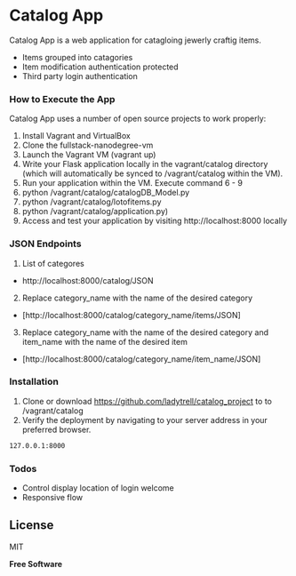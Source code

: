 # Catalog App

Catalog App is a web application for catagloing jewerly craftig items.

  - Items grouped into catagories
  - Item modification authentication protected
  - Third party login authentication

### How to Execute the App

Catalog App uses a number of open source projects to work properly:

1.	Install Vagrant and VirtualBox
2.	Clone the fullstack-nanodegree-vm
3.	Launch the Vagrant VM (vagrant up)
4.	Write your Flask application locally in the vagrant/catalog directory (which will automatically be synced to /vagrant/catalog within the VM).
5.  Run your application within the VM. Execute command 6 - 9
6.  python /vagrant/catalog/catalogDB_Model.py
7.  python /vagrant/catalog/lotofitems.py
8.  python /vagrant/catalog/application.py)
9.	Access and test your application by visiting http://localhost:8000 locally

### JSON Endpoints

1.  List of categores
   - http://localhost:8000/catalog/JSON

2.  Replace category_name with the name of the desired category
   - [http://localhost:8000/catalog/category_name/items/JSON]

3.  Replace category_name with the name of the desired category and item_name with the name of the desired item
   - [http://localhost:8000/catalog/category_name/item_name/JSON]

### Installation
1. Clone or download https://github.com/ladytrell/catalog_project to to /vagrant/catalog
2. Verify the deployment by navigating to your server address in your preferred browser.

```sh
127.0.0.1:8000
```

### Todos

 - Control display location of login welcome
 - Responsive flow

License
----

MIT


**Free Software**
